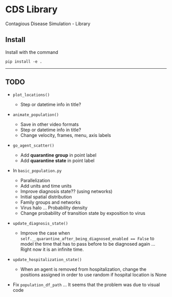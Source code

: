 # CDS Library

Contagious Disease Simulation - Library

## Install

Install with the command

    pip install -e .

----

## TODO

- `plot_locations()`
  - Step or datetime info in title?

- `animate_population()`
  - Save in other video formats
  - Step or datetime info in title?
  - Change velocity, frames, menu, axis labels

- `go_agent_scatter()`
  - Add **quarantine group** in point label
  - Add **quarantine state** in point label

- In `basic_population.py`
  - Parallelization
  - Add units and time units
  - Improve diagnosis state?? (using networks)
  - Initial spatial distribution
  - Family groups and networks
  - Virus halo ... Probability density
  - Change probability of transition state by exposition to virus

- `update_diagnosis_state()`
  - Improve the case when `self.__quarantine_after_being_diagnosed_enabled == False`
  to model the time that has to pass before to be diagnosed again ... Right now
  it is an infinite time.

- `update_hospitalization_state()`
  - When an agent is removed from hospitalization, change the positions assigned
  in order to use random if hospital location is None

- Fix `population_df_path` ... It seems that the problem was due to visual code
